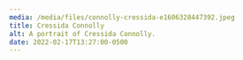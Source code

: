 ```yaml
---
media: /media/files/connolly-cressida-e1606328447392.jpeg
title: Cressida Connolly
alt: A portrait of Cressida Connolly.
date: 2022-02-17T13:27:00-0500
---
```

